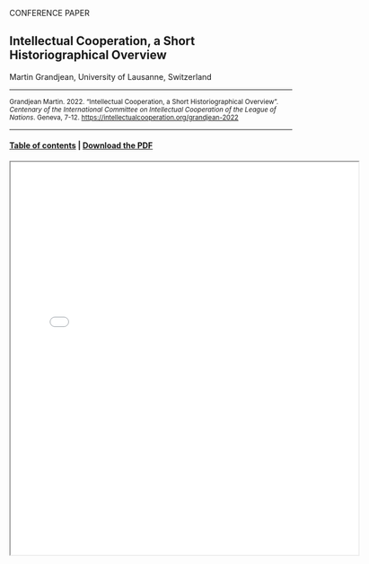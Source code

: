 CONFERENCE PAPER

## Intellectual Cooperation, a Short Historiographical Overview

Martin Grandjean, University of Lausanne, Switzerland

<hr>

<small>Grandjean Martin. 2022. “Intellectual Cooperation, a Short Historiographical Overview”. _Centenary of the International Committee on Intellectual Cooperation of the League of Nations_. Geneva, 7-12. https://intellectualcooperation.org/grandjean-2022 </small>

<hr>

#### [Table of contents](/book-of-abstracts-2022) |  [Download the PDF](/files/grandjean-2022.pdf) 

<iframe src="files/grandjean-2022.pdf" width="620px" height="700px">

  
  
